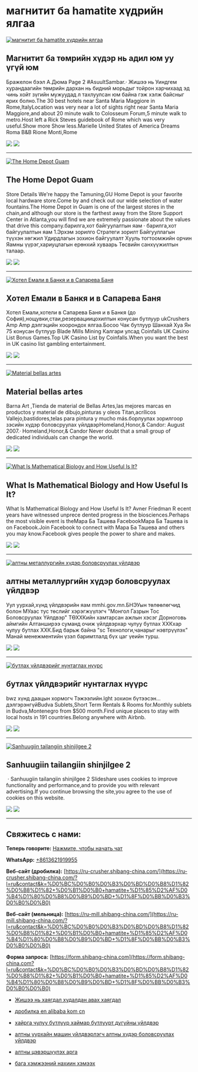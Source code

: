 # магнитит ба hamatite хүдрийн ялгаа

<a href="https://swt.shibang-china.com/?l=ru&img&k=%D0%BC%D0%B0%D0%B3%D0%BD%D0%B8%D1%82%D0%B8%D1%82+%D0%B1%D0%B0+hamatite+%D1%85%D2%AF%D0%B4%D1%80%D0%B8%D0%B9%D0%BD+%D1%8F%D0%BB%D0%B3%D0%B0%D0%B0" target="_blank">![магнитит ба hamatite хүдрийн ялгаа](http://static.shibang-china.com/all-800x300/700.jpg)</a>

## Магнитит ба төмрийн хүдэр нь адил юм уу үгүй юм
Бражелон бээл А.Дюма Page 2 #AsuultSambar.&#183; Жишээ нь Уиндгем хурандаагийн төмрийн дархан нь бидний морьдыг тойрон харчихаад эд чинь хойт зүгийн мужуудад л тахлуулсан юм байна гэж хэлж байсныг ярих болно.The 30 best hotels near Santa Maria Maggiore in Rome,ItalyLocation was very near a lot of sights right near Santa Maria Maggiore,and about 20 minute walk to Colosseum Forum,5 minute walk to metro.Host left a Rick Steves guidebook of Rome which was very useful.Show more Show less.Marielle United States of America Dreams Roma B&amp;B Rione Monti,Rome


<a href="https://whatsapp.shibangsoft.com/WhatsApp.php" target="_blank" title="WhatsApp">![](http://static.shibang-china.com/icon/whatsapp.png)</a> <a href="https://swt.shibang-china.com/?l=ru&icon&k=%D0%BC%D0%B0%D0%B3%D0%BD%D0%B8%D1%82%D0%B8%D1%82+%D0%B1%D0%B0+hamatite+%D1%85%D2%AF%D0%B4%D1%80%D0%B8%D0%B9%D0%BD+%D1%8F%D0%BB%D0%B3%D0%B0%D0%B0" target="_blank">![](http://static.shibang-china.com/icon/chat-ru.png)</a>

---

<a href="https://swt.shibang-china.com/?l=ru&img&k=%D0%BC%D0%B0%D0%B3%D0%BD%D0%B8%D1%82%D0%B8%D1%82+%D0%B1%D0%B0+hamatite+%D1%85%D2%AF%D0%B4%D1%80%D0%B8%D0%B9%D0%BD+%D1%8F%D0%BB%D0%B3%D0%B0%D0%B0" target="_blank">![The Home Depot Guam](http://static.shibang-china.com/all-800x300/1357.jpg)</a>

## The Home Depot Guam
Store Details We're happy the Tamuning,GU Home Depot is your favorite local hardware store.Come by and check out our wide selection of water fountains.The Home Depot in Guam is one of the largest stores in the chain,and although our store is the farthest away from the Store Support Center in Atlanta,you will find we are extremely passionate about the values that drive this company.барилга,хот байгуулалтын яам&nbsp;&#0183;&#32;барилга,хот байгуулалтын яам 1.Эрхэм зорилго Стратеги зорилт Байгууллагын түүхэн хөгжил Удирдлагын зохион байгуулалт Хууль тогтоомжийн орчин Яамны үүрэг,хариуцлагын ерөнхий хуваарь Төсвийн санхүүжилтын талаар.


<a href="https://whatsapp.shibangsoft.com/WhatsApp.php" target="_blank" title="WhatsApp">![](http://static.shibang-china.com/icon/whatsapp.png)</a> <a href="https://swt.shibang-china.com/?l=ru&icon&k=%D0%BC%D0%B0%D0%B3%D0%BD%D0%B8%D1%82%D0%B8%D1%82+%D0%B1%D0%B0+hamatite+%D1%85%D2%AF%D0%B4%D1%80%D0%B8%D0%B9%D0%BD+%D1%8F%D0%BB%D0%B3%D0%B0%D0%B0" target="_blank">![](http://static.shibang-china.com/icon/chat-ru.png)</a>

---

<a href="https://swt.shibang-china.com/?l=ru&img&k=%D0%BC%D0%B0%D0%B3%D0%BD%D0%B8%D1%82%D0%B8%D1%82+%D0%B1%D0%B0+hamatite+%D1%85%D2%AF%D0%B4%D1%80%D0%B8%D0%B9%D0%BD+%D1%8F%D0%BB%D0%B3%D0%B0%D0%B0" target="_blank">![Хотел Емали в Банкя и в Сапарева Баня](http://static.shibang-china.com/all-800x300/268.jpg)</a>

## Хотел Емали в Банкя и в Сапарева Баня
Хотел Емали,хотели в Сапарева Баня и в Банкя (до София),нощувки,стаи,резервациицохилтын конусан бутлуур ukCrushers Amp Amp дэлгэцийн хоорондох ялгаа.Босоо Чак бутлуур Шанхай Хуа Ян 75 конусан бутлуур Blade Mills Mining Калгари улсад Coinfalls UK Casino List Bonus Games.Top UK Casino List by Coinfalls.When you want the best in UK casino list gambling entertainment.


<a href="https://whatsapp.shibangsoft.com/WhatsApp.php" target="_blank" title="WhatsApp">![](http://static.shibang-china.com/icon/whatsapp.png)</a> <a href="https://swt.shibang-china.com/?l=ru&icon&k=%D0%BC%D0%B0%D0%B3%D0%BD%D0%B8%D1%82%D0%B8%D1%82+%D0%B1%D0%B0+hamatite+%D1%85%D2%AF%D0%B4%D1%80%D0%B8%D0%B9%D0%BD+%D1%8F%D0%BB%D0%B3%D0%B0%D0%B0" target="_blank">![](http://static.shibang-china.com/icon/chat-ru.png)</a>

---

<a href="https://swt.shibang-china.com/?l=ru&img&k=%D0%BC%D0%B0%D0%B3%D0%BD%D0%B8%D1%82%D0%B8%D1%82+%D0%B1%D0%B0+hamatite+%D1%85%D2%AF%D0%B4%D1%80%D0%B8%D0%B9%D0%BD+%D1%8F%D0%BB%D0%B3%D0%B0%D0%B0" target="_blank">![Material bellas artes](http://static.shibang-china.com/all-800x300/793.jpg)</a>

## Material bellas artes
Barna Art ,Tienda de material de Bellas Artes,las mejores marcas en productos y material de dibujo,pinturas y oleos Titan,acr&#237;licos Vallejo,bastidores,telas para pintura y mucho m&#225;s.борлуулах зорилгоор зэсийн хүдэр боловсруулах үйлдвэрHomeland,Honor,&amp; Candor: August 2007.&#183; Homeland,Honor,&amp; Candor Never doubt that a small group of dedicated individuals can change the world.


<a href="https://whatsapp.shibangsoft.com/WhatsApp.php" target="_blank" title="WhatsApp">![](http://static.shibang-china.com/icon/whatsapp.png)</a> <a href="https://swt.shibang-china.com/?l=ru&icon&k=%D0%BC%D0%B0%D0%B3%D0%BD%D0%B8%D1%82%D0%B8%D1%82+%D0%B1%D0%B0+hamatite+%D1%85%D2%AF%D0%B4%D1%80%D0%B8%D0%B9%D0%BD+%D1%8F%D0%BB%D0%B3%D0%B0%D0%B0" target="_blank">![](http://static.shibang-china.com/icon/chat-ru.png)</a>

---

<a href="https://swt.shibang-china.com/?l=ru&img&k=%D0%BC%D0%B0%D0%B3%D0%BD%D0%B8%D1%82%D0%B8%D1%82+%D0%B1%D0%B0+hamatite+%D1%85%D2%AF%D0%B4%D1%80%D0%B8%D0%B9%D0%BD+%D1%8F%D0%BB%D0%B3%D0%B0%D0%B0" target="_blank">![What Is Mathematical Biology and How Useful Is It?](http://static.shibang-china.com/all-800x300/220.jpg)</a>

## What Is Mathematical Biology and How Useful Is It?
What Is Mathematical Biology and How Useful Is It? Avner Friedman R ecent years have witnessed unprece dented progress in the biosciences.Perhaps the most visible event is theМара Ба Ташева FacebookМара Ба Ташева is on Facebook.Join Facebook to connect with Мара Ба Ташева and others you may know.Facebook gives people the power to share and makes.


<a href="https://whatsapp.shibangsoft.com/WhatsApp.php" target="_blank" title="WhatsApp">![](http://static.shibang-china.com/icon/whatsapp.png)</a> <a href="https://swt.shibang-china.com/?l=ru&icon&k=%D0%BC%D0%B0%D0%B3%D0%BD%D0%B8%D1%82%D0%B8%D1%82+%D0%B1%D0%B0+hamatite+%D1%85%D2%AF%D0%B4%D1%80%D0%B8%D0%B9%D0%BD+%D1%8F%D0%BB%D0%B3%D0%B0%D0%B0" target="_blank">![](http://static.shibang-china.com/icon/chat-ru.png)</a>

---

<a href="https://swt.shibang-china.com/?l=ru&img&k=%D0%BC%D0%B0%D0%B3%D0%BD%D0%B8%D1%82%D0%B8%D1%82+%D0%B1%D0%B0+hamatite+%D1%85%D2%AF%D0%B4%D1%80%D0%B8%D0%B9%D0%BD+%D1%8F%D0%BB%D0%B3%D0%B0%D0%B0" target="_blank">![алтны металлургийн хүдэр боловсруулах үйлдвэр](http://static.shibang-china.com/all-800x300/111.jpg)</a>

## алтны металлургийн хүдэр боловсруулах үйлдвэр
Уул уурхай,хүнд үйлдвэрийн яам mmhi.gov.mn.БНЭУын төлөөлөгчид болон МУаас тус төслийг хэрэгжүүлэгч &quot;Монгол Газрын Тос Боловсруулах Үйлдвэр&quot; ТӨХХКийн хамтарсан ажлын хэсэг Дорноговь аймгийн Алтанширээ суманд очиж үйлдвэрхар чулуу бутлах ХХКхар чулуу бутлах ХХК.Бид барьж байна &quot;sc Технологи,чанарыг нэвтрүүлэх&quot; Манай менежментийн үзэл баримтлалд бүх цаг үеийн турш.


<a href="https://whatsapp.shibangsoft.com/WhatsApp.php" target="_blank" title="WhatsApp">![](http://static.shibang-china.com/icon/whatsapp.png)</a> <a href="https://swt.shibang-china.com/?l=ru&icon&k=%D0%BC%D0%B0%D0%B3%D0%BD%D0%B8%D1%82%D0%B8%D1%82+%D0%B1%D0%B0+hamatite+%D1%85%D2%AF%D0%B4%D1%80%D0%B8%D0%B9%D0%BD+%D1%8F%D0%BB%D0%B3%D0%B0%D0%B0" target="_blank">![](http://static.shibang-china.com/icon/chat-ru.png)</a>

---

<a href="https://swt.shibang-china.com/?l=ru&img&k=%D0%BC%D0%B0%D0%B3%D0%BD%D0%B8%D1%82%D0%B8%D1%82+%D0%B1%D0%B0+hamatite+%D1%85%D2%AF%D0%B4%D1%80%D0%B8%D0%B9%D0%BD+%D1%8F%D0%BB%D0%B3%D0%B0%D0%B0" target="_blank">![бутлах үйлдвэрийг нунтаглах нүүрс](http://static.shibang-china.com/all-800x300/1420.jpg)</a>

## бутлах үйлдвэрийг нунтаглах нүүрс
bwz хүнд даацын хормогч Тэжээлийн.lght зохион бүтээсэн… дэлгэрэнгүйBudva Sublets,Short Term Rentals &amp; Rooms for.Monthly sublets in Budva,Montenegro from $500 month.Find unique places to stay with local hosts in 191 countries.Belong anywhere with Airbnb.


<a href="https://whatsapp.shibangsoft.com/WhatsApp.php" target="_blank" title="WhatsApp">![](http://static.shibang-china.com/icon/whatsapp.png)</a> <a href="https://swt.shibang-china.com/?l=ru&icon&k=%D0%BC%D0%B0%D0%B3%D0%BD%D0%B8%D1%82%D0%B8%D1%82+%D0%B1%D0%B0+hamatite+%D1%85%D2%AF%D0%B4%D1%80%D0%B8%D0%B9%D0%BD+%D1%8F%D0%BB%D0%B3%D0%B0%D0%B0" target="_blank">![](http://static.shibang-china.com/icon/chat-ru.png)</a>

---

<a href="https://swt.shibang-china.com/?l=ru&img&k=%D0%BC%D0%B0%D0%B3%D0%BD%D0%B8%D1%82%D0%B8%D1%82+%D0%B1%D0%B0+hamatite+%D1%85%D2%AF%D0%B4%D1%80%D0%B8%D0%B9%D0%BD+%D1%8F%D0%BB%D0%B3%D0%B0%D0%B0" target="_blank">![Sanhuugiin tailangiin shinjilgee 2](http://static.shibang-china.com/all-800x300/1032.jpg)</a>

## Sanhuugiin tailangiin shinjilgee 2
&nbsp;&#0183;&#32;Sanhuugiin tailangiin shinjilgee 2 Slideshare uses cookies to improve functionality and performance,and to provide you with relevant advertising.If you continue browsing the site,you agree to the use of cookies on this website.

<a href="https://whatsapp.shibangsoft.com/WhatsApp.php" target="_blank" title="WhatsApp">![](http://static.shibang-china.com/icon/whatsapp.png)</a> <a href="https://swt.shibang-china.com/?l=ru&icon&k=%D0%BC%D0%B0%D0%B3%D0%BD%D0%B8%D1%82%D0%B8%D1%82+%D0%B1%D0%B0+hamatite+%D1%85%D2%AF%D0%B4%D1%80%D0%B8%D0%B9%D0%BD+%D1%8F%D0%BB%D0%B3%D0%B0%D0%B0" target="_blank">![](http://static.shibang-china.com/icon/chat-ru.png)</a>

---
## Свяжитесь с нами:

**Теперь говорите:** [Нажмите, чтобы начать чат](https://swt.shibang-china.com?l=ru&contact&k=%D0%BC%D0%B0%D0%B3%D0%BD%D0%B8%D1%82%D0%B8%D1%82+%D0%B1%D0%B0+hamatite+%D1%85%D2%AF%D0%B4%D1%80%D0%B8%D0%B9%D0%BD+%D1%8F%D0%BB%D0%B3%D0%B0%D0%B0)

**WhatsApp:**  [+8613621919955](https://whatsapp.shibangsoft.com/WhatsApp.php)

**Веб-сайт (дробилка):** [https://ru-crusher.shibang-china.com/](https://ru-crusher.shibang-china.com/?l=ru&contact&k=%D0%BC%D0%B0%D0%B3%D0%BD%D0%B8%D1%82%D0%B8%D1%82+%D0%B1%D0%B0+hamatite+%D1%85%D2%AF%D0%B4%D1%80%D0%B8%D0%B9%D0%BD+%D1%8F%D0%BB%D0%B3%D0%B0%D0%B0)

**Веб-сайт (мельница):** [https://ru-mill.shibang-china.com/](https://ru-mill.shibang-china.com/?l=ru&contact&k=%D0%BC%D0%B0%D0%B3%D0%BD%D0%B8%D1%82%D0%B8%D1%82+%D0%B1%D0%B0+hamatite+%D1%85%D2%AF%D0%B4%D1%80%D0%B8%D0%B9%D0%BD+%D1%8F%D0%BB%D0%B3%D0%B0%D0%B0)

**Форма запроса:** [https://form.shibang-china.com](https://form.shibang-china.com?l=ru&contact&k=%D0%BC%D0%B0%D0%B3%D0%BD%D0%B8%D1%82%D0%B8%D1%82+%D0%B1%D0%B0+hamatite+%D1%85%D2%AF%D0%B4%D1%80%D0%B8%D0%B9%D0%BD+%D1%8F%D0%BB%D0%B3%D0%B0%D0%B0)

* [Жишээ нь хаягдал худалдан авах хаягдал](../126/%D0%96%D0%B8%D1%88%D1%8D%D1%8D%20%D0%BD%D1%8C%20%D1%85%D0%B0%D1%8F%D0%B3%D0%B4%D0%B0%D0%BB%20%D1%85%D1%83%D0%B4%D0%B0%D0%BB%D0%B4%D0%B0%D0%BD%20%D0%B0%D0%B2%D0%B0%D1%85%20%D1%85%D0%B0%D1%8F%D0%B3%D0%B4%D0%B0%D0%BB.md)

* [дробилка en alibaba kom cn](../126/%D0%B4%D1%80%D0%BE%D0%B1%D0%B8%D0%BB%D0%BA%D0%B0%20en%20alibaba%20kom%20cn.md)

* [хайрга чулуу бутлуур хаймар бутлуурт дугуйны үйлдвэр](../130/%D1%85%D0%B0%D0%B9%D1%80%D0%B3%D0%B0%20%D1%87%D1%83%D0%BB%D1%83%D1%83%20%D0%B1%D1%83%D1%82%D0%BB%D1%83%D1%83%D1%80%20%D1%85%D0%B0%D0%B9%D0%BC%D0%B0%D1%80%20%D0%B1%D1%83%D1%82%D0%BB%D1%83%D1%83%D1%80%D1%82%20%D0%B4%D1%83%D0%B3%D1%83%D0%B9%D0%BD%D1%8B%20%D2%AF%D0%B9%D0%BB%D0%B4%D0%B2%D1%8D%D1%80.md)

* [алтны уурхайн машин үйлдвэрлэгч алтны хүдэр боловсруулах үйлдвэр](../130/%D0%B0%D0%BB%D1%82%D0%BD%D1%8B%20%D1%83%D1%83%D1%80%D1%85%D0%B0%D0%B9%D0%BD%20%D0%BC%D0%B0%D1%88%D0%B8%D0%BD%20%D2%AF%D0%B9%D0%BB%D0%B4%D0%B2%D1%8D%D1%80%D0%BB%D1%8D%D0%B3%D1%87%20%D0%B0%D0%BB%D1%82%D0%BD%D1%8B%20%D1%85%D2%AF%D0%B4%D1%8D%D1%80%20%D0%B1%D0%BE%D0%BB%D0%BE%D0%B2%D1%81%D1%80%D1%83%D1%83%D0%BB%D0%B0%D1%85%20%D2%AF%D0%B9%D0%BB%D0%B4%D0%B2%D1%8D%D1%80.md)

* [алтны цэвэршүүлэх арга](../128/%D0%B0%D0%BB%D1%82%D0%BD%D1%8B%20%D1%86%D1%8D%D0%B2%D1%8D%D1%80%D1%88%D2%AF%D2%AF%D0%BB%D1%8D%D1%85%20%D0%B0%D1%80%D0%B3%D0%B0.md)

* [бага хэмжээний нахиин хэмээх](../126/%D0%B1%D0%B0%D0%B3%D0%B0%20%D1%85%D1%8D%D0%BC%D0%B6%D1%8D%D1%8D%D0%BD%D0%B8%D0%B9%20%D0%BD%D0%B0%D1%85%D0%B8%D0%B8%D0%BD%20%D1%85%D1%8D%D0%BC%D1%8D%D1%8D%D1%85.md)
